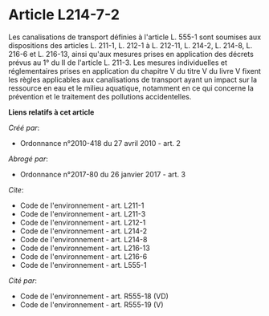 # Article L214-7-2

Les canalisations de transport définies à l'article L. 555-1 sont soumises aux dispositions des articles L. 211-1, L. 212-1 à
L. 212-11, L. 214-2, L. 214-8, L. 216-6 et L. 216-13, ainsi qu'aux mesures prises en application des décrets prévus au 1° du
II de l'article L. 211-3. Les mesures individuelles et réglementaires prises en application du chapitre V du titre V du livre
V fixent les règles applicables aux canalisations de transport ayant un impact sur la ressource en eau et le milieu
aquatique, notamment en ce qui concerne la prévention et le traitement des pollutions accidentelles.

**Liens relatifs à cet article**

_Créé par_:

  - Ordonnance n°2010-418  du 27 avril 2010 - art. 2

_Abrogé par_:

  - Ordonnance n°2017-80 du 26 janvier 2017 - art. 3

_Cite_:

  - Code de l'environnement - art. L211-1
  - Code de l'environnement - art. L211-3
  - Code de l'environnement - art. L212-1
  - Code de l'environnement - art. L214-2
  - Code de l'environnement - art. L214-8
  - Code de l'environnement - art. L216-13
  - Code de l'environnement - art. L216-6
  - Code de l'environnement - art. L555-1

_Cité par_:

  - Code de l'environnement - art. R555-18 (VD)
  - Code de l'environnement - art. R555-19 (V)
